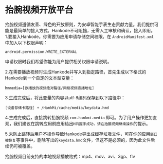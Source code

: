 # 抬腕视频开放平台

抬腕视频遵循友善、绿色的开放原则，为安卓智能手表生态贡献力量。我们提供可能是最简单的接入方式，Hankode不可阻挡，无需人工审核和确认，接入即用。  
1.要接入Hankode，你需要为应用申请存储空间权限，在 `AndroidManifest.xml` 中加入以下权限声明：  
~~~
android.permission.WRITE_EXTERNAL
~~~
申请权限时我们希望你能为用户提供相关权限申请说明。  
  
2.在需要播放视频时生成Hankode并写入到指定路径，首先生成以下格式的Hankode到一个自定的文本型变量：  
~~~
hmmedia=[欲播放的视频绝对路径/网络视频直播地址]
~~~
  
3.生成完成后，将此变量的内容以utf-8编码保存到以下路径中：  
~~~
[设备存储卡路径] + /HankMi/cache/media/keydata.hmd
~~~
  
4.生成完成后，直接跳转抬腕视频 `com.hankmi.media` 即可。为了用户操作更加直观，我们建议在跳转应用前应用给出`H码握手成功，请在抬腕视频继续操作`的提示。  
  
5.未防止跳转后用户不操作导致Hankode导出成缓存垃圾文件，可在你的应用`窗口被恢复`等事件中，删除写出的`keydata.hmd`文件，但这不是必须的，因为此文件后续仍可被覆盖。  
  
  
抬腕视频目前支持的本地视频播放格式：mp4、mov、avi、3gp、flv
